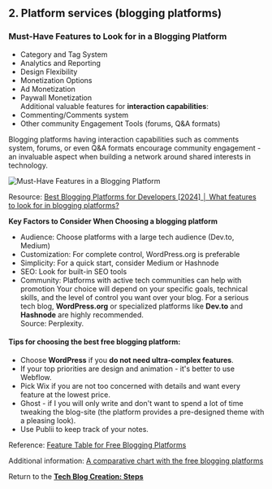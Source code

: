 ## 2. Platform services (blogging platforms)  
### Must-Have Features to Look for in a Blogging Platform  
  
-	Category and Tag System
-	Analytics and Reporting  
-	Design Flexibility  
-	Monetization Options  
-	Ad Monetization  
-	Paywall Monetization  
Additional valuable features for **interaction capabilities**:  
-	Commenting/Comments system 
-	Other community Engagement Tools (forums, Q&A formats)  
  
Blogging platforms having interaction capabilities such as comments system, forums, or even Q&A formats encourage community engagement - an invaluable aspect when building a network around shared interests in technology. 
  
![Must-Have Features in a Blogging Platform](https://bloggingplatforms.app/media/posts/features-to-look-for-in-a-blogging-platform/features-to-look-for-in-a-blogging-platforms.webp)
  
Resource: [Best Blogging Platforms for Developers [2024] │ What features to look for in blogging platforms?](https://bloggingplatforms.app/blog/best-blogging-platforms-for-developers#what-features-to-look-for-in-blogging-platforms)  

  **Key Factors to Consider When Choosing a blogging platform**
-	Audience: Choose platforms with a large tech audience (Dev.to, Medium)
-	Customization: For complete control, WordPress.org is preferable
-	Simplicity: For a quick start, consider Medium or Hashnode
-	SEO: Look for built-in SEO tools
-	Community: Platforms with active tech communities can help with promotion
Your choice will depend on your specific goals, technical skills, and the level of control you want over your blog. For a serious tech blog, **WordPress.org** or specialized platforms like **Dev.to** and **Hashnode** are highly recommended.  
Source: Perplexity.

#### Tips for choosing the best free blogging platform:
-	Choose **WordPress** if you **do not need ultra-complex features**.
-	If your top priorities are design and animation -  it's better to use Webflow.
-	Pick Wix if you are not too concerned with details and want every feature at the lowest price.
-	Ghost - if I you will only write and don't want to spend a lot of time tweaking the blog-site (the platform provides a pre-designed theme with a pleasing look).
-	Use Publii to keep track of your notes.

Reference: [Feature Table for Free Blogging Platforms]( https://bloggingplatforms.app/blog/best-free-platforms-for-blogging#choosing-the-best-free-blogging-platform)  

Additional information: [A comparative chart with the free blogging platforms]( https://docs.google.com/spreadsheets/d/1PRdjfhMYlHbK17R3gev0HSQebgRkS04N/edit?usp=sharing&ouid=103723980475604723599&rtpof=true&sd=true)  

Return to the [**Tech Blog Creation: Steps**](https://github.com/vmaryna/public/blob/4e41d775c645be0928d79969f024ffefb9b32ea3/tech_blog.md)
